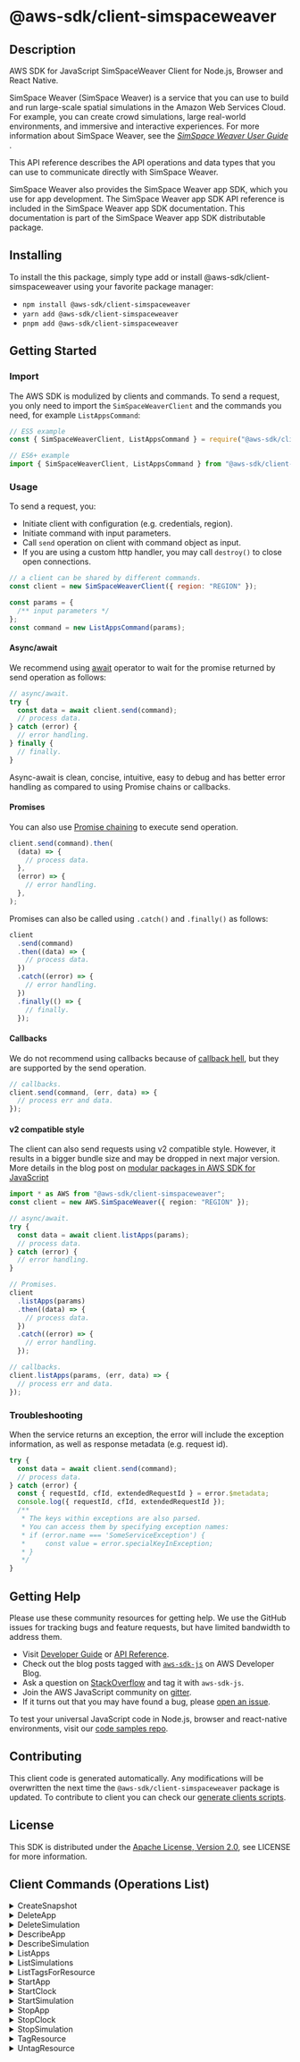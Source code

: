 <!-- generated file, do not edit directly -->

# @aws-sdk/client-simspaceweaver

## Description

AWS SDK for JavaScript SimSpaceWeaver Client for Node.js, Browser and React Native.

<p>SimSpace Weaver (SimSpace Weaver)  is a service that you can use to build and run
large-scale spatial simulations in the Amazon Web Services Cloud. For example, you can create
crowd simulations, large real-world environments, and immersive and interactive experiences.
For more information about SimSpace Weaver, see the <i>
<a href="https://docs.aws.amazon.com/simspaceweaver/latest/userguide/">SimSpace Weaver User Guide</a>
</i>.</p>
<p>This API reference describes the API operations and data types that you can use to
communicate directly with SimSpace Weaver.</p>
<p>SimSpace Weaver also provides the SimSpace Weaver app SDK, which you use for app development. The
SimSpace Weaver app SDK API reference is included in the SimSpace Weaver app SDK documentation. This
documentation is part of the SimSpace Weaver app SDK distributable package.</p>

## Installing

To install the this package, simply type add or install @aws-sdk/client-simspaceweaver
using your favorite package manager:

- `npm install @aws-sdk/client-simspaceweaver`
- `yarn add @aws-sdk/client-simspaceweaver`
- `pnpm add @aws-sdk/client-simspaceweaver`

## Getting Started

### Import

The AWS SDK is modulized by clients and commands.
To send a request, you only need to import the `SimSpaceWeaverClient` and
the commands you need, for example `ListAppsCommand`:

```js
// ES5 example
const { SimSpaceWeaverClient, ListAppsCommand } = require("@aws-sdk/client-simspaceweaver");
```

```ts
// ES6+ example
import { SimSpaceWeaverClient, ListAppsCommand } from "@aws-sdk/client-simspaceweaver";
```

### Usage

To send a request, you:

- Initiate client with configuration (e.g. credentials, region).
- Initiate command with input parameters.
- Call `send` operation on client with command object as input.
- If you are using a custom http handler, you may call `destroy()` to close open connections.

```js
// a client can be shared by different commands.
const client = new SimSpaceWeaverClient({ region: "REGION" });

const params = {
  /** input parameters */
};
const command = new ListAppsCommand(params);
```

#### Async/await

We recommend using [await](https://developer.mozilla.org/en-US/docs/Web/JavaScript/Reference/Operators/await)
operator to wait for the promise returned by send operation as follows:

```js
// async/await.
try {
  const data = await client.send(command);
  // process data.
} catch (error) {
  // error handling.
} finally {
  // finally.
}
```

Async-await is clean, concise, intuitive, easy to debug and has better error handling
as compared to using Promise chains or callbacks.

#### Promises

You can also use [Promise chaining](https://developer.mozilla.org/en-US/docs/Web/JavaScript/Guide/Using_promises#chaining)
to execute send operation.

```js
client.send(command).then(
  (data) => {
    // process data.
  },
  (error) => {
    // error handling.
  },
);
```

Promises can also be called using `.catch()` and `.finally()` as follows:

```js
client
  .send(command)
  .then((data) => {
    // process data.
  })
  .catch((error) => {
    // error handling.
  })
  .finally(() => {
    // finally.
  });
```

#### Callbacks

We do not recommend using callbacks because of [callback hell](http://callbackhell.com/),
but they are supported by the send operation.

```js
// callbacks.
client.send(command, (err, data) => {
  // process err and data.
});
```

#### v2 compatible style

The client can also send requests using v2 compatible style.
However, it results in a bigger bundle size and may be dropped in next major version. More details in the blog post
on [modular packages in AWS SDK for JavaScript](https://aws.amazon.com/blogs/developer/modular-packages-in-aws-sdk-for-javascript/)

```ts
import * as AWS from "@aws-sdk/client-simspaceweaver";
const client = new AWS.SimSpaceWeaver({ region: "REGION" });

// async/await.
try {
  const data = await client.listApps(params);
  // process data.
} catch (error) {
  // error handling.
}

// Promises.
client
  .listApps(params)
  .then((data) => {
    // process data.
  })
  .catch((error) => {
    // error handling.
  });

// callbacks.
client.listApps(params, (err, data) => {
  // process err and data.
});
```

### Troubleshooting

When the service returns an exception, the error will include the exception information,
as well as response metadata (e.g. request id).

```js
try {
  const data = await client.send(command);
  // process data.
} catch (error) {
  const { requestId, cfId, extendedRequestId } = error.$metadata;
  console.log({ requestId, cfId, extendedRequestId });
  /**
   * The keys within exceptions are also parsed.
   * You can access them by specifying exception names:
   * if (error.name === 'SomeServiceException') {
   *     const value = error.specialKeyInException;
   * }
   */
}
```

## Getting Help

Please use these community resources for getting help.
We use the GitHub issues for tracking bugs and feature requests, but have limited bandwidth to address them.

- Visit [Developer Guide](https://docs.aws.amazon.com/sdk-for-javascript/v3/developer-guide/welcome.html)
  or [API Reference](https://docs.aws.amazon.com/AWSJavaScriptSDK/v3/latest/index.html).
- Check out the blog posts tagged with [`aws-sdk-js`](https://aws.amazon.com/blogs/developer/tag/aws-sdk-js/)
  on AWS Developer Blog.
- Ask a question on [StackOverflow](https://stackoverflow.com/questions/tagged/aws-sdk-js) and tag it with `aws-sdk-js`.
- Join the AWS JavaScript community on [gitter](https://gitter.im/aws/aws-sdk-js-v3).
- If it turns out that you may have found a bug, please [open an issue](https://github.com/aws/aws-sdk-js-v3/issues/new/choose).

To test your universal JavaScript code in Node.js, browser and react-native environments,
visit our [code samples repo](https://github.com/aws-samples/aws-sdk-js-tests).

## Contributing

This client code is generated automatically. Any modifications will be overwritten the next time the `@aws-sdk/client-simspaceweaver` package is updated.
To contribute to client you can check our [generate clients scripts](https://github.com/aws/aws-sdk-js-v3/tree/main/scripts/generate-clients).

## License

This SDK is distributed under the
[Apache License, Version 2.0](http://www.apache.org/licenses/LICENSE-2.0),
see LICENSE for more information.

## Client Commands (Operations List)

<details>
<summary>
CreateSnapshot
</summary>

[Command API Reference](https://docs.aws.amazon.com/AWSJavaScriptSDK/v3/latest/client/simspaceweaver/command/CreateSnapshotCommand/) / [Input](https://docs.aws.amazon.com/AWSJavaScriptSDK/v3/latest/Package/-aws-sdk-client-simspaceweaver/Interface/CreateSnapshotCommandInput/) / [Output](https://docs.aws.amazon.com/AWSJavaScriptSDK/v3/latest/Package/-aws-sdk-client-simspaceweaver/Interface/CreateSnapshotCommandOutput/)

</details>
<details>
<summary>
DeleteApp
</summary>

[Command API Reference](https://docs.aws.amazon.com/AWSJavaScriptSDK/v3/latest/client/simspaceweaver/command/DeleteAppCommand/) / [Input](https://docs.aws.amazon.com/AWSJavaScriptSDK/v3/latest/Package/-aws-sdk-client-simspaceweaver/Interface/DeleteAppCommandInput/) / [Output](https://docs.aws.amazon.com/AWSJavaScriptSDK/v3/latest/Package/-aws-sdk-client-simspaceweaver/Interface/DeleteAppCommandOutput/)

</details>
<details>
<summary>
DeleteSimulation
</summary>

[Command API Reference](https://docs.aws.amazon.com/AWSJavaScriptSDK/v3/latest/client/simspaceweaver/command/DeleteSimulationCommand/) / [Input](https://docs.aws.amazon.com/AWSJavaScriptSDK/v3/latest/Package/-aws-sdk-client-simspaceweaver/Interface/DeleteSimulationCommandInput/) / [Output](https://docs.aws.amazon.com/AWSJavaScriptSDK/v3/latest/Package/-aws-sdk-client-simspaceweaver/Interface/DeleteSimulationCommandOutput/)

</details>
<details>
<summary>
DescribeApp
</summary>

[Command API Reference](https://docs.aws.amazon.com/AWSJavaScriptSDK/v3/latest/client/simspaceweaver/command/DescribeAppCommand/) / [Input](https://docs.aws.amazon.com/AWSJavaScriptSDK/v3/latest/Package/-aws-sdk-client-simspaceweaver/Interface/DescribeAppCommandInput/) / [Output](https://docs.aws.amazon.com/AWSJavaScriptSDK/v3/latest/Package/-aws-sdk-client-simspaceweaver/Interface/DescribeAppCommandOutput/)

</details>
<details>
<summary>
DescribeSimulation
</summary>

[Command API Reference](https://docs.aws.amazon.com/AWSJavaScriptSDK/v3/latest/client/simspaceweaver/command/DescribeSimulationCommand/) / [Input](https://docs.aws.amazon.com/AWSJavaScriptSDK/v3/latest/Package/-aws-sdk-client-simspaceweaver/Interface/DescribeSimulationCommandInput/) / [Output](https://docs.aws.amazon.com/AWSJavaScriptSDK/v3/latest/Package/-aws-sdk-client-simspaceweaver/Interface/DescribeSimulationCommandOutput/)

</details>
<details>
<summary>
ListApps
</summary>

[Command API Reference](https://docs.aws.amazon.com/AWSJavaScriptSDK/v3/latest/client/simspaceweaver/command/ListAppsCommand/) / [Input](https://docs.aws.amazon.com/AWSJavaScriptSDK/v3/latest/Package/-aws-sdk-client-simspaceweaver/Interface/ListAppsCommandInput/) / [Output](https://docs.aws.amazon.com/AWSJavaScriptSDK/v3/latest/Package/-aws-sdk-client-simspaceweaver/Interface/ListAppsCommandOutput/)

</details>
<details>
<summary>
ListSimulations
</summary>

[Command API Reference](https://docs.aws.amazon.com/AWSJavaScriptSDK/v3/latest/client/simspaceweaver/command/ListSimulationsCommand/) / [Input](https://docs.aws.amazon.com/AWSJavaScriptSDK/v3/latest/Package/-aws-sdk-client-simspaceweaver/Interface/ListSimulationsCommandInput/) / [Output](https://docs.aws.amazon.com/AWSJavaScriptSDK/v3/latest/Package/-aws-sdk-client-simspaceweaver/Interface/ListSimulationsCommandOutput/)

</details>
<details>
<summary>
ListTagsForResource
</summary>

[Command API Reference](https://docs.aws.amazon.com/AWSJavaScriptSDK/v3/latest/client/simspaceweaver/command/ListTagsForResourceCommand/) / [Input](https://docs.aws.amazon.com/AWSJavaScriptSDK/v3/latest/Package/-aws-sdk-client-simspaceweaver/Interface/ListTagsForResourceCommandInput/) / [Output](https://docs.aws.amazon.com/AWSJavaScriptSDK/v3/latest/Package/-aws-sdk-client-simspaceweaver/Interface/ListTagsForResourceCommandOutput/)

</details>
<details>
<summary>
StartApp
</summary>

[Command API Reference](https://docs.aws.amazon.com/AWSJavaScriptSDK/v3/latest/client/simspaceweaver/command/StartAppCommand/) / [Input](https://docs.aws.amazon.com/AWSJavaScriptSDK/v3/latest/Package/-aws-sdk-client-simspaceweaver/Interface/StartAppCommandInput/) / [Output](https://docs.aws.amazon.com/AWSJavaScriptSDK/v3/latest/Package/-aws-sdk-client-simspaceweaver/Interface/StartAppCommandOutput/)

</details>
<details>
<summary>
StartClock
</summary>

[Command API Reference](https://docs.aws.amazon.com/AWSJavaScriptSDK/v3/latest/client/simspaceweaver/command/StartClockCommand/) / [Input](https://docs.aws.amazon.com/AWSJavaScriptSDK/v3/latest/Package/-aws-sdk-client-simspaceweaver/Interface/StartClockCommandInput/) / [Output](https://docs.aws.amazon.com/AWSJavaScriptSDK/v3/latest/Package/-aws-sdk-client-simspaceweaver/Interface/StartClockCommandOutput/)

</details>
<details>
<summary>
StartSimulation
</summary>

[Command API Reference](https://docs.aws.amazon.com/AWSJavaScriptSDK/v3/latest/client/simspaceweaver/command/StartSimulationCommand/) / [Input](https://docs.aws.amazon.com/AWSJavaScriptSDK/v3/latest/Package/-aws-sdk-client-simspaceweaver/Interface/StartSimulationCommandInput/) / [Output](https://docs.aws.amazon.com/AWSJavaScriptSDK/v3/latest/Package/-aws-sdk-client-simspaceweaver/Interface/StartSimulationCommandOutput/)

</details>
<details>
<summary>
StopApp
</summary>

[Command API Reference](https://docs.aws.amazon.com/AWSJavaScriptSDK/v3/latest/client/simspaceweaver/command/StopAppCommand/) / [Input](https://docs.aws.amazon.com/AWSJavaScriptSDK/v3/latest/Package/-aws-sdk-client-simspaceweaver/Interface/StopAppCommandInput/) / [Output](https://docs.aws.amazon.com/AWSJavaScriptSDK/v3/latest/Package/-aws-sdk-client-simspaceweaver/Interface/StopAppCommandOutput/)

</details>
<details>
<summary>
StopClock
</summary>

[Command API Reference](https://docs.aws.amazon.com/AWSJavaScriptSDK/v3/latest/client/simspaceweaver/command/StopClockCommand/) / [Input](https://docs.aws.amazon.com/AWSJavaScriptSDK/v3/latest/Package/-aws-sdk-client-simspaceweaver/Interface/StopClockCommandInput/) / [Output](https://docs.aws.amazon.com/AWSJavaScriptSDK/v3/latest/Package/-aws-sdk-client-simspaceweaver/Interface/StopClockCommandOutput/)

</details>
<details>
<summary>
StopSimulation
</summary>

[Command API Reference](https://docs.aws.amazon.com/AWSJavaScriptSDK/v3/latest/client/simspaceweaver/command/StopSimulationCommand/) / [Input](https://docs.aws.amazon.com/AWSJavaScriptSDK/v3/latest/Package/-aws-sdk-client-simspaceweaver/Interface/StopSimulationCommandInput/) / [Output](https://docs.aws.amazon.com/AWSJavaScriptSDK/v3/latest/Package/-aws-sdk-client-simspaceweaver/Interface/StopSimulationCommandOutput/)

</details>
<details>
<summary>
TagResource
</summary>

[Command API Reference](https://docs.aws.amazon.com/AWSJavaScriptSDK/v3/latest/client/simspaceweaver/command/TagResourceCommand/) / [Input](https://docs.aws.amazon.com/AWSJavaScriptSDK/v3/latest/Package/-aws-sdk-client-simspaceweaver/Interface/TagResourceCommandInput/) / [Output](https://docs.aws.amazon.com/AWSJavaScriptSDK/v3/latest/Package/-aws-sdk-client-simspaceweaver/Interface/TagResourceCommandOutput/)

</details>
<details>
<summary>
UntagResource
</summary>

[Command API Reference](https://docs.aws.amazon.com/AWSJavaScriptSDK/v3/latest/client/simspaceweaver/command/UntagResourceCommand/) / [Input](https://docs.aws.amazon.com/AWSJavaScriptSDK/v3/latest/Package/-aws-sdk-client-simspaceweaver/Interface/UntagResourceCommandInput/) / [Output](https://docs.aws.amazon.com/AWSJavaScriptSDK/v3/latest/Package/-aws-sdk-client-simspaceweaver/Interface/UntagResourceCommandOutput/)

</details>
